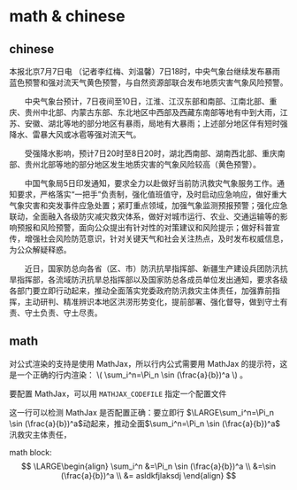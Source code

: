 # math & chinese

## chinese

本报北京7月7日电 （记者李红梅、刘温馨）7日18时，中央气象台继续发布暴雨蓝色预警和强对流天气黄色预警，与自然资源部联合发布地质灾害气象风险预警。

　　中央气象台预计，7日夜间至10日，江淮、江汉东部和南部、江南北部、重庆、贵州中北部、内蒙古东部、东北地区中西部及西藏东南部等地有中到大雨，江苏、安徽、湖北等地的部分地区有暴雨，局地有大暴雨；上述部分地区伴有短时强降水、雷暴大风或冰雹等强对流天气。

　　受强降水影响，预计7日20时至8日20时，湖北西南部、湖南西北部、重庆南部、贵州北部等地的部分地区发生地质灾害的气象风险较高（黄色预警）。

　　中国气象局5日印发通知，要求全力以赴做好当前防汛救灾气象服务工作。通知要求，严格落实“一把手”负责制，强化值班值守，及时启动应急响应，做好重大气象灾害和突发事件应急处置；紧盯重点领域，加强气象监测预报预警；强化应急联动，全面融入各级防灾减灾救灾体系，做好对城市运行、农业、交通运输等的影响预报和风险预警，面向公众提出有针对性的对策建议和风险提示；做好科普宣传，增强社会风险防范意识，针对关键天气和社会关注热点，及时发布权威信息，为公众解疑释惑。

　　近日，国家防总向各省（区、市）防汛抗旱指挥部、新疆生产建设兵团防汛抗旱指挥部，各流域防汛抗旱总指挥部以及国家防总各成员单位发出通知，要求各级各部门要立即行动起来，推动全面落实党委政府防汛救灾主体责任，加强靠前指挥，主动研判、精准辨识本地区洪涝形势变化，提前部署、强化督导，做到守土有责、守土负责、守土尽责。



## math

对公式渲染的支持是使用 MathJax，所以行内公式需要用 MathJax 的提示符，这是一个正确的行内渲染： \\( \sum_i^n=\Pi_n \sin (\frac{a}{b})^a \\) 。

要配置 MathJax，可以用 `MATHJAX_CODEFILE` 指定一个配置文件

这一行可以检测 MathJax 是否配置正确：要立即行 $\LARGE\sum_i^n=\Pi_n \sin (\frac{a}{b})^a$动起来，推动全面$\sum_i^n=\Pi_n \sin (\frac{a}{b})^a$ 汛救灾主体责任，

math block:
$$
\LARGE\begin{align}
\sum_i^n &=\Pi_n \sin (\frac{a}{b})^a \\
		 &=\sin (\frac{a}{b})^a \\
		 &= asldkfjlaksdj
\end{align}
$$
